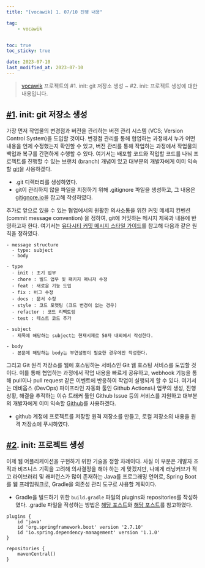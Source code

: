 ```yaml
---
title: "[vocawik] 1. 07/10 진행 내용"

tag:
    - vocawik


toc: true
toc_sticky: true

date: 2023-07-10
last_modified_at: 2023-07-10
---
```


> <a href="https://github.com/pocj8ur4in/vw-backend">vocawik</a> 프로젝트의 #1. init: git 저장소 생성 ~ #2. init: 프로젝트 생성에 대한 내용입니다.

## <a href="https://github.com/pocj8ur4in/vw-backend/commit/4dd2e5b458282cc895a7b38d3f2d3aa37ceabb65">#1</a>. init: git 저장소 생성

가장 먼저 작업물의 변경점과 버전을 관리하는 버전 관리 시스템 (VCS; Version Control System)을 도입할 것이다. 변경점 관리를 통해 협업하는 과정에서 누가 어떤 내용을 언제 수정했는지 확인할 수 있고, 버전 관리를 통해 작업하는 과정에서 작업물의 백업과 복구를 간편하게 수행할 수 있다. 여기서는 배포할 코드와 작업할 코드를 나눠 프로젝트를 진행할 수 있는 브랜치 (branch) 개념이 있고 대부분의 개발자에게 이미 익숙할 <a href="https://git-scm.com">git</a>을 사용하겠다.

- .git 디렉터리를 생성하였다.
- git이 관리하지 않을 파일을 지정하기 위해 .gitignore 파일을 생성하고, 그 내용은 <a href="https://www.toptal.com/developers/gitignore">gitignore.io</a>을 참고해 작성하였다.

추가로 앞으로 있을 수 있는 협업에서의 원활한 의사소통을 위한 커밋 메세지 컨벤션 (commit message convention) 을 정하여, git에 커밋하는 메시지 제목과 내용에 반영하고자 한다. 여기서는 <a href="https://udacity.github.io/git-styleguide/">유다시티 커밋 메시지 스타일 가이드</a>를 참고해 다음과 같은 원칙을 정하였다.

```
- message structure
  - type: subject
  - body

- type
  - init : 초기 업무
  - chore : 빌드 업무 및 패키지 매니저 수정
  - feat : 새로운 기능 도입
  - fix : 버그 수정
  - docs : 문서 수정
  - style : 코드 포맷팅 (크드 변경이 없는 경우)
  - refactor : 코드 리펙토링
  - test : 테스트 코드 추가

- subject
  - 제목에 해당하는 subject는 현재시제로 50자 내외에서 작성한다.

- body
  - 본문에 해당하는 body는 부연설명이 필요한 경우에만 작성한다.
```

그리고 Git 원격 저장소를 웹에 호스팅하는 서비스인 Git 웹 호스팅 서비스를 도입할 것이다. 이를 통해 협업하는 과정에서 작업 내용을 빠르게 공유하고, webhook 기능을 통해 pull이나 pull request 같은 이벤트에 반응하여 작업이 실행되게 할 수 있다. 여기서는 데비옵스 (DevOps) 파이프라인 자동화 툴인 Github Actions나 업무의 생성, 진행상황, 해결을 추적하는 이슈 트래커 툴인 Github Issue 등의 서비스를 지원하고 대부분의 개발자에게 이미 익숙할 <a href="https://github.com">Github</a>를 사용하겠다.

- github 계정에 프로젝트를 저장할 원격 저장소를 만들고, 로컬 저장소의 내용을 원격 저장소에 푸시하였다.

## <a href="https://github.com/pocj8ur4in/vw-backend/commit/fc26e92fe1235029c2b14c6aa45cc6419aaaa5cd">#2</a>. init: 프로젝트 생성

이제 웹 어플리케이션을 구현하기 위한 기술을 정할 차례이다. 사실 이 부분은 개발자 조직과 비즈니스 기획을 고려해 의사결정을 해야 하는 게 맞겠지만, 나에게 러닝커브가 적고 라이브러리 및 래퍼런스가 많이 존재하는 Java를 프로그래밍 언어로, Spring Boot를 웹 프레임워크로, Gradle을 의존성 관리 도구로 사용할 계획이다.

- Gradle을 빌드하기 위한 ```build.gradle``` 파일의 plugins와 repositories를 작성하였다. .gradle 파일을 작성하는 방법은 <a href="https://velog.io/@appti/series/gradle">해당 포스트</a>와 <a href="https://araikuma.tistory.com/category/IT%20개발/Gradle">해당 포스트</a>를 참고하였다.

```
plugins {
    id 'java'
    id 'org.springframework.boot' version '2.7.10'
    id 'io.spring.dependency-management' version '1.1.0'
}

repositories {
    mavenCentral()
}
```